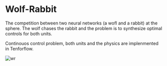 # Wolf-Rabbit
The competition between two neural networks (a wofl and a rabbit) at the sphere. The wolf chases the rabbit and the problem is to synthesize optimal controls for both units. 

Continouos control problem, both units and the physics are implenmented in Tenforflow.
 


![wr](https://user-images.githubusercontent.com/73900267/98024297-1c4dce00-1dd6-11eb-8a18-9e3db4ef6671.jpg)

